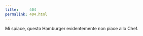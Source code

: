 ```yaml
---
title:     404
permalink: 404.html
---
```


Mi spiace, questo Hamburger evidentemente non piace allo Chef.
